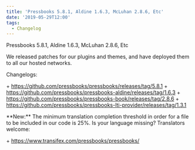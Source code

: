 ```yaml
---
title: 'Pressbooks 5.8.1, Aldine 1.6.3, McLuhan 2.8.6, Etc'
date: '2019-05-29T12:00'
tags:
  - Changelog
---
```


Pressbooks 5.8.1, Aldine 1.6.3, McLuhan 2.8.6, Etc

We released patches for our plugins and themes, and have deployed them to all our hosted
networks.

Changelogs:

\+ https://github.com/pressbooks/pressbooks/releases/tag/5.8.1 +
https://github.com/pressbooks/pressbooks-aldine/releases/tag/1.6.3 +
https://github.com/pressbooks/pressbooks-book/releases/tag/2.8.6 +
https://github.com/pressbooks/pressbooks-lti-provider/releases/tag/1.3.1

\*\*New:\*\* The minimum translation completion threshold in order for a file to be
included in our code is 25%. Is your language missing? Translators welcome:

\+ https://www.transifex.com/pressbooks/pressbooks/
